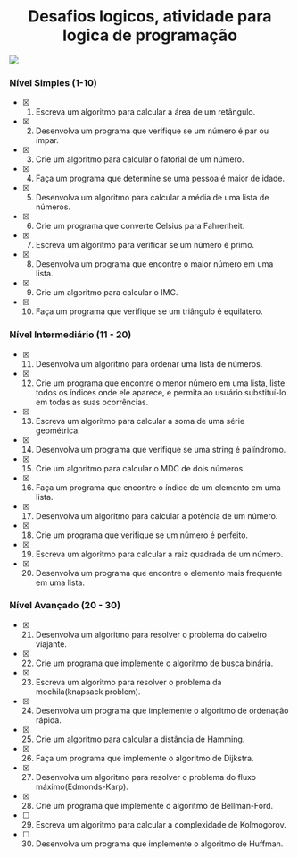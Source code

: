 <h1 align="center">Desafios logicos, atividade para logica de programação</h1>
<img loading="lazy" src="http://img.shields.io/static/v1?label=STATUS&message=EM%20DESENVOLVIMENTO&color=GREEN&style=for-the-badge"/>
</p>

### Nível Simples (1-10)

- [X] 1. Escreva um algoritmo para calcular a área de um retângulo.
- [X] 2. Desenvolva um programa que verifique se um número é par ou ímpar.
- [X] 3. Crie um algoritmo para calcular o fatorial de um número.
- [X] 4. Faça um programa que determine se uma pessoa é maior de idade.
- [X] 5. Desenvolva um algoritmo para calcular a média de uma lista de números.
- [X] 6. Crie um programa que converte Celsius para Fahrenheit.
- [X] 7. Escreva um algoritmo para verificar se um número é primo.
- [X] 8. Desenvolva um programa que encontre o maior número em uma lista.
- [X] 9. Crie um algoritmo para calcular o IMC.
- [X] 10. Faça um programa que verifique se um triângulo é equilátero.

### Nível Intermediário (11 - 20)

- [X] 11. Desenvolva um algoritmo para ordenar uma lista de números.
- [X] 12. Crie um programa que encontre o menor número em uma lista, liste todos os índices onde ele aparece, e permita ao usuário substituí-lo em todas as suas ocorrências.
- [X] 13. Escreva um algoritmo para calcular a soma de uma série geométrica.
- [X] 14. Desenvolva um programa que verifique se uma string é palíndromo.
- [X] 15. Crie um algoritmo para calcular o MDC de dois números.
- [X] 16. Faça um programa que encontre o índice de um elemento em uma lista.
- [X] 17. Desenvolva um algoritmo para calcular a potência de um número.
- [X] 18. Crie um programa que verifique se um número é perfeito.
- [X] 19. Escreva um algoritmo para calcular a raiz quadrada de um número.
- [X] 20. Desenvolva um programa que encontre o elemento mais frequente em uma lista.

### Nível Avançado (20 - 30)

- [X] 21. Desenvolva um algoritmo para resolver o problema do caixeiro viajante.
- [X] 22. Crie um programa que implemente o algoritmo de busca binária.
- [X] 23. Escreva um algoritmo para resolver o problema da mochila(knapsack problem).
- [X] 24. Desenvolva um programa que implemente o algoritmo de ordenação rápida.
- [X] 25. Crie um algoritmo para calcular a distância de Hamming.
- [X] 26. Faça um programa que implemente o algoritmo de Dijkstra.
- [X] 27. Desenvolva um algoritmo para resolver o problema do fluxo máximo(Edmonds-Karp).
- [X] 28. Crie um programa que implemente o algoritmo de Bellman-Ford.
- [ ] 29. Escreva um algoritmo para calcular a complexidade de Kolmogorov.
- [ ] 30. Desenvolva um programa que implemente o algoritmo de Huffman.
